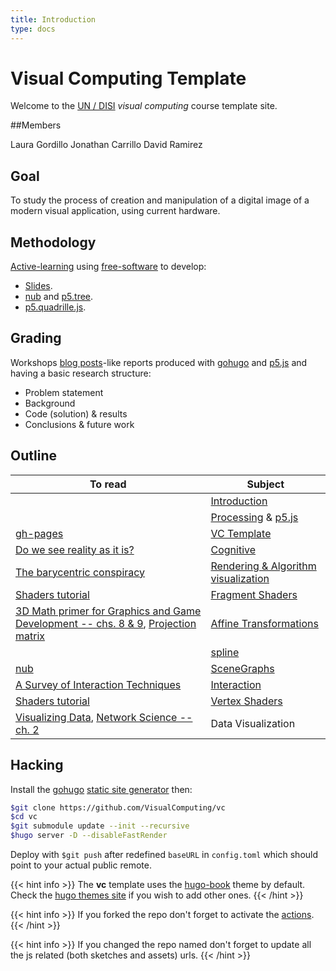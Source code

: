 ```yaml
---
title: Introduction
type: docs
---
```


# Visual Computing Template

Welcome to the [UN / DISI](http://www.ingenieria.unal.edu.co/dependencias/departamentos/departamento-de-ingenieria-de-sistemas-e-industrial) _visual computing_ course template site.

##Members

Laura Gordillo
Jonathan Carrillo
David Ramirez

## Goal

To study the process of creation and manipulation of a digital image of a modern visual application, using current hardware.

## Methodology

[Active-learning](https://en.wikipedia.org/wiki/Active_learning) using [free-software](https://en.wikipedia.org/wiki/Free_software) to develop:

* [Slides](https://github.com/orgs/VisualComputing/teams/presentations/repositories).
* [nub](https://github.com/VisualComputing/nub) and [p5.tree](https://github.com/VisualComputing/p5.tree).
* [p5.quadrille.js](https://github.com/objetos/p5.quadrille.js).

## Grading

Workshops [blog posts](https://en.wikipedia.org/wiki/Edublog)-like reports produced with [gohugo](https://gohugo.io/) and [p5.js](https://p5js.org/) and having a basic research structure:
  * Problem statement
  * Background
  * Code (solution) & results
  * Conclusions & future work

## Outline

| To read | Subject                                                            | 
|------------|--------------------------------------------------------------------|
|            | [Introduction](https://github.com/VisualComputing/Introduction)    |
|            | [Processing](https://processing.org/) & [p5.js](https://p5js.org/) |
| [gh-pages](https://pages.github.com/) | [VC Template](https://visualcomputing.github.io/vc/) |
| [Do we see reality as it is?](http://y2u.be/oYp5XuGYqqY) | [Cognitive](https://github.com/VisualComputing/Cognitive) | 
| [The barycentric conspiracy](https://fgiesen.wordpress.com/2013/02/06/the-barycentric-conspirac/) | [Rendering & Algorithm visualization](https://github.com/VisualComputing/Rendering) | 
| [Shaders tutorial](https://processing.org/tutorials/pshader/) | [Fragment Shaders](https://github.com/VisualComputing/FragmentShaders) |
| [3D Math primer for Graphics and Game Development -- chs. 8 & 9](https://tfetimes.com/wp-content/uploads/2015/04/F.Dunn-I.Parberry-3D-Math-Primer-for-Graphics-and-Game-Development.pdf), [Projection matrix](http://www.songho.ca/opengl/gl_projectionmatrix.html) | [Affine Transformations](https://github.com/VisualComputing/Transformations) |
| | [spline](https://visualcomputing.github.io/Curves) |
| [nub](https://github.com/VisualComputing/nub) | [SceneGraphs](https://github.com/VisualComputing/SceneGraphs) |
| [A Survey of Interaction Techniques](https://hal.inria.fr/hal-00789413/document) | [Interaction](https://github.com/VisualComputing/Interaction) |
| [Shaders tutorial](https://processing.org/tutorials/pshader/) | [Vertex Shaders](https://github.com/VisualComputing/VertexShaders) |
| [Visualizing Data](http://media.espora.org/mgoblin_media/media_entries/1633/Visualizing_Data.pdf), [Network Science -- ch. 2](http://networksciencebook.com/chapter/2) | Data Visualization | 

## Hacking

Install the [gohugo](https://gohugo.io/) [static site generator](https://jamstack.org/generators/) then:

```sh
$git clone https://github.com/VisualComputing/vc
$cd vc
$git submodule update --init --recursive
$hugo server -D --disableFastRender
```

Deploy with `$git push` after redefined `baseURL` in `config.toml` which should point to your actual public remote.

{{< hint info >}}
The **vc** template uses the [hugo-book](https://github.com/alex-shpak/hugo-book) theme by default. Check the [hugo themes site](https://themes.gohugo.io/) if you wish to add other ones.
{{< /hint >}}

{{< hint info >}}
If you forked the repo don't forget to activate the [actions](https://github.com/VisualComputing/vc/actions).
{{< /hint >}}

{{< hint info >}}
If you changed the repo named don't forget to update all the js related (both sketches and assets) urls.
{{< /hint >}}
